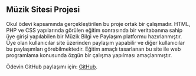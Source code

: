 ## Müzik Sitesi Projesi

Okul ödevi kapsamında gerçekleştirilen bu proje ortak bir çalışmadır. HTML, PHP ve CSS yapılarında görülen eğitim sonrasında bir veritabanına sahip üye girişi yapılabilen bir Müzik Bilgi ve Paylaşım platformu hazırlanmıştır. Üye olan kullanıcılar site üzerinden paylaşım yapabilir ve diğer kullanıcılar bu paylaşımları görebilmektedir. Eğitim amaçlı tasarlanan bu site ile web programlama konusunda özgün bir çalışma yapılması amaçlanmıştır. 

Ödevin GitHub paylaşımı için: [GitHub](github.com/kevinkalkan/Muzik-Sitesi).
